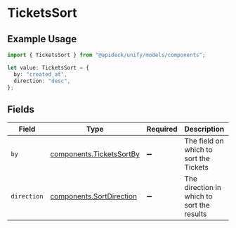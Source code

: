 # TicketsSort

## Example Usage

```typescript
import { TicketsSort } from "@apideck/unify/models/components";

let value: TicketsSort = {
  by: "created_at",
  direction: "desc",
};
```

## Fields

| Field                                                                | Type                                                                 | Required                                                             | Description                                                          | Example                                                              |
| -------------------------------------------------------------------- | -------------------------------------------------------------------- | -------------------------------------------------------------------- | -------------------------------------------------------------------- | -------------------------------------------------------------------- |
| `by`                                                                 | [components.TicketsSortBy](../../models/components/ticketssortby.md) | :heavy_minus_sign:                                                   | The field on which to sort the Tickets                               | created_at                                                           |
| `direction`                                                          | [components.SortDirection](../../models/components/sortdirection.md) | :heavy_minus_sign:                                                   | The direction in which to sort the results                           |                                                                      |
